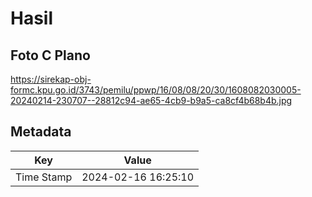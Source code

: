 # Hasil

## Foto C Plano

https://sirekap-obj-formc.kpu.go.id/3743/pemilu/ppwp/16/08/08/20/30/1608082030005-20240214-230707--28812c94-ae65-4cb9-b9a5-ca8cf4b68b4b.jpg


## Metadata

| Key        | Value               |
| ---------- | ------------------- |
| Time Stamp | 2024-02-16 16:25:10 |




